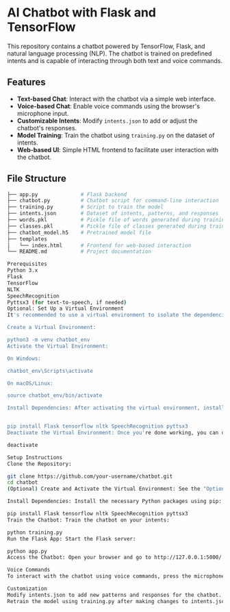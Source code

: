 # AI Chatbot with Flask and TensorFlow

This repository contains a chatbot powered by TensorFlow, Flask, and natural language processing (NLP). The chatbot is trained on predefined intents and is capable of interacting through both text and voice commands.

## Features
- **Text-based Chat**: Interact with the chatbot via a simple web interface.
- **Voice-based Chat**: Enable voice commands using the browser's microphone input.
- **Customizable Intents**: Modify `intents.json` to add or adjust the chatbot's responses.
- **Model Training**: Train the chatbot using `training.py` on the dataset of intents.
- **Web-based UI**: Simple HTML frontend to facilitate user interaction with the chatbot.

## File Structure

```bash
├── app.py              # Flask backend
├── chatbot.py          # Chatbot script for command-line interaction
├── training.py         # Script to train the model
├── intents.json        # Dataset of intents, patterns, and responses
├── words.pkl           # Pickle file of words generated during training
├── classes.pkl         # Pickle file of classes generated during training
├── chatbot_model.h5    # Pretrained model file
├── templates
│   └── index.html      # Frontend for web-based interaction
└── README.md           # Project documentation

Prerequisites
Python 3.x
Flask
TensorFlow
NLTK
SpeechRecognition
Pyttsx3 (for text-to-speech, if needed)
Optional: Set Up a Virtual Environment
It's recommended to use a virtual environment to isolate the dependencies required for this project. Follow these steps to create and activate a virtual environment:

Create a Virtual Environment:

python3 -m venv chatbot_env
Activate the Virtual Environment:

On Windows:

chatbot_env\Scripts\activate

On macOS/Linux:

source chatbot_env/bin/activate

Install Dependencies: After activating the virtual environment, install the necessary Python packages:


pip install Flask tensorflow nltk SpeechRecognition pyttsx3
Deactivate the Virtual Environment: Once you're done working, you can deactivate the virtual environment with:

deactivate

Setup Instructions
Clone the Repository:

git clone https://github.com/your-username/chatbot.git
cd chatbot
(Optional) Create and Activate the Virtual Environment: See the "Optional: Set Up a Virtual Environment" section above.

Install Dependencies: Install the necessary Python packages using pip:

pip install Flask tensorflow nltk SpeechRecognition pyttsx3
Train the Chatbot: Train the chatbot on your intents:

python training.py
Run the Flask App: Start the Flask server:

python app.py
Access the Chatbot: Open your browser and go to http://127.0.0.1:5000/.

Voice Commands
To interact with the chatbot using voice commands, press the microphone button on the web interface.

Customization
Modify intents.json to add new patterns and responses for the chatbot.
Retrain the model using training.py after making changes to intents.json.

